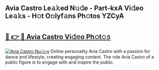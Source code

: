 ## Avia Castro Le𝚊𝚔ed N𝚞𝚍e - Part-kxA Vi𝚍eo Le𝚊𝚔s - H𝚘t O𝚗lyf𝚊ns Ph𝚘tos YZCyA

# <h2><a href="http://hf8gqt.feru.top/?c=Avia+Castro">🔗 👉 🔴 Avia Castro Vi𝚍𝚎o Ph𝚘t𝚘𝚜</a></h2>

[![Avia Castro Nu𝚍𝚎s](https://i.imgur.com/0TWrTi3.gif)](http://hf8gqt.feru.top/?c=Avia+Castro)
Online personality Avia Castro with a passion for dance and lifestyle, creating engaging content. The role Avia Castro of a public figure is to engage with and inspire the public. 
